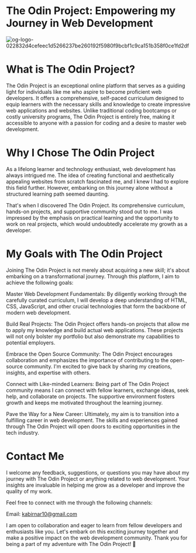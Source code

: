 # The Odin Project: Empowering my Journey in Web Development

![og-logo-022832d4cefeec1d5266237be260192f5980f9bcbf1c9ca151b358f0ce1fd2df](https://github.com/LeviAcker25/The-Odin-Project/assets/137004973/8f15e75a-9c08-4802-9562-205b53630714)

# What is The Odin Project?
The Odin Project is an exceptional online platform that serves as a guiding light for individuals like me who aspire to become proficient web developers. It offers a comprehensive, self-paced curriculum designed to equip learners with the necessary skills and knowledge to create impressive web applications and websites. Unlike traditional coding bootcamps or costly university programs, The Odin Project is entirely free, making it accessible to anyone with a passion for coding and a desire to master web development.

# Why I Chose The Odin Project
As a lifelong learner and technology enthusiast, web development has always intrigued me. The idea of creating functional and aesthetically appealing websites from scratch fascinated me, and I knew I had to explore this field further. However, embarking on this journey alone without a structured learning path seemed daunting.

That's when I discovered The Odin Project. Its comprehensive curriculum, hands-on projects, and supportive community stood out to me. I was impressed by the emphasis on practical learning and the opportunity to work on real projects, which would undoubtedly accelerate my growth as a developer.

# My Goals with The Odin Project
Joining The Odin Project is not merely about acquiring a new skill; it's about embarking on a transformational journey. Through this platform, I aim to achieve the following goals:

Master Web Development Fundamentals: By diligently working through the carefully curated curriculum, I will develop a deep understanding of HTML, CSS, JavaScript, and other crucial technologies that form the backbone of modern web development.

Build Real Projects: The Odin Project offers hands-on projects that allow me to apply my knowledge and build actual web applications. These projects will not only bolster my portfolio but also demonstrate my capabilities to potential employers.

Embrace the Open Source Community: The Odin Project encourages collaboration and emphasizes the importance of contributing to the open-source community. I'm excited to give back by sharing my creations, insights, and expertise with others.

Connect with Like-minded Learners: Being part of The Odin Project community means I can connect with fellow learners, exchange ideas, seek help, and collaborate on projects. The supportive environment fosters growth and keeps me motivated throughout the learning journey.

Pave the Way for a New Career: Ultimately, my aim is to transition into a fulfilling career in web development. The skills and experiences gained through The Odin Project will open doors to exciting opportunities in the tech industry.

# Contact Me

I welcome any feedback, suggestions, or questions you may have about my journey with The Odin Project or anything related to web development. Your insights are invaluable in helping me grow as a developer and improve the quality of my work.

Feel free to connect with me through the following channels:

Email: kabirnar10@gmail.com

I am open to collaboration and eager to learn from fellow developers and enthusiasts like you. Let's embark on this exciting journey together and make a positive impact on the web development community. Thank you for being a part of my adventure with The Odin Project! 🌟
